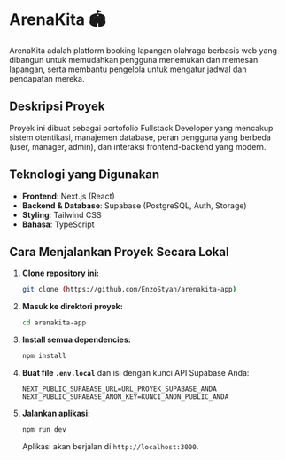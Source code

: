 # ArenaKita 🏟️

ArenaKita adalah platform booking lapangan olahraga berbasis web yang dibangun untuk memudahkan pengguna menemukan dan memesan lapangan, serta membantu pengelola untuk mengatur jadwal dan pendapatan mereka.

## Deskripsi Proyek

Proyek ini dibuat sebagai portofolio Fullstack Developer yang mencakup sistem otentikasi, manajemen database, peran pengguna yang berbeda (user, manager, admin), dan interaksi frontend-backend yang modern.

## Teknologi yang Digunakan

* **Frontend**: Next.js (React)
* **Backend & Database**: Supabase (PostgreSQL, Auth, Storage)
* **Styling**: Tailwind CSS
* **Bahasa**: TypeScript

## Cara Menjalankan Proyek Secara Lokal

1.  **Clone repository ini:**
    ```bash
    git clone (https://github.com/EnzoStyan/arenakita-app)
    ```

2.  **Masuk ke direktori proyek:**
    ```bash
    cd arenakita-app
    ```

3.  **Install semua dependencies:**
    ```bash
    npm install
    ```

4.  **Buat file `.env.local`** dan isi dengan kunci API Supabase Anda:
    ```env
    NEXT_PUBLIC_SUPABASE_URL=URL_PROYEK_SUPABASE_ANDA
    NEXT_PUBLIC_SUPABASE_ANON_KEY=KUNCI_ANON_PUBLIC_ANDA
    ```

5.  **Jalankan aplikasi:**
    ```bash
    npm run dev
    ```
    Aplikasi akan berjalan di `http://localhost:3000`.
